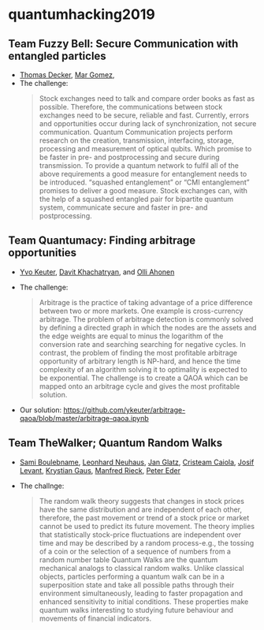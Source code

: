 # quantumhacking2019

## Team Fuzzy Bell: Secure Communication with entangled particles

* [Thomas Decker](), [Mar Gomez](),
* The challenge:
  > Stock exchanges need to talk and compare order
books as fast as possible. Therefore, the communications between
stock exchanges need to be secure, reliable and fast. Currently, errors
and opportunities occur during lack of synchronization, not secure
communication. Quantum Communication projects perform research on
the creation, transmission, interfacing, storage, processing and
measurement of optical qubits. Which promise to be faster in pre- and
postprocessing and secure during transmission. To provide a quantum network to fulfil all of the
above requirements a good measure for entanglement needs to be introduced. “squashed
entanglement” or “CMI entanglement” promises to deliver a good measure. Stock exchanges can,
with the help of a squashed entangled pair for bipartite quantum system, communicate secure
and faster in pre- and postprocessing.

## Team Quantumacy: Finding arbitrage opportunities

* [Yvo Keuter](https://github.com/ykeuter), [Davit Khachatryan](https://github.com/DavitKhach), and [Olli Ahonen](https://github.com/olliahonen)
* The challenge:
   > Arbitrage is the practice of taking advantage of a price difference between two or more markets. One example is cross-currency arbitrage. The problem of arbitrage detection is commonly solved by defining a directed graph in which the nodes are the assets and the edge weights are equal to minus the logarithm of the conversion rate and searching searching for negative cycles. In contrast, the problem of finding the most profitable arbitrage opportunity of arbitrary length is NP-hard, and hence the time complexity of an algorithm solving it to optimality is expected to be exponential.
The challenge is to create a QAOA which can be mapped onto an arbitrage cycle and gives the most profitable solution.

* Our solution: https://github.com/ykeuter/arbitrage-qaoa/blob/master/arbitrage-qaoa.ipynb

## Team TheWalker; Quantum Random Walks

* [Sami Boulebname](https://github.com/sami-b95), [Leonhard Neuhaus](https://github.com/lneuhaus), [Jan Glatz](), [Cristeam Caiola](), [Josif Levant](), [Krystian Gaus](), [Manfred Rieck](), [Peter Eder]()

* The challnge:
  > The random walk theory suggests that changes in stock prices have the
same distribution and are independent of each other, therefore, the past movement or trend of a
stock price or market cannot be used to predict its future movement. The theory implies that
statistically stock-price fluctuations are independent over time and may be described by a
random process-e.g., the tossing of a coin or the selection of a sequence of numbers from a
random number table
Quantum Walks are the quantum mechanical analogs to classical random walks. Unlike classical
objects, particles performing a quantum walk can be in a superposition state and take all possible
paths through their environment simultaneously, leading to faster propagation and enhanced
sensitivity to initial conditions. These properties make quantum walks interesting to studying
future behaviour and movements of financial indicators.
